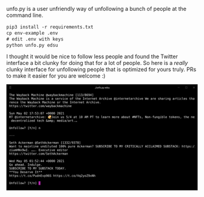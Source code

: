 unfo.py is a user unfriendly way of unfollowing a bunch of people at the
command line.

    pip3 install -r requirements.txt
    cp env-example .env
    # edit .env with keys
    python unfo.py edsu

I thought it would be nice to follow less people and found the Twitter
interface a bit clunky for doing that for a lot of people. So here is
a *really* clunky interface for unfollowing people that is optimized for yours
truly. PRs to make it easier for you are welcome :)

<img width="800" src="https://raw.githubusercontent.com/edsu/unfo/main/screenshot.png">


